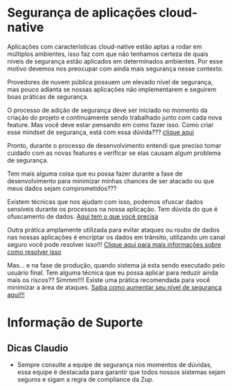 # Segurança de aplicações cloud-native

Aplicações com características cloud-native estão aptas a rodar em múltiplos ambientes, isso
faz com que não tenhamos certeza de quais níveis de segurança estão aplicados em determinados 
ambientes. Por esse motivo devemos nos preocupar com ainda mais segurança nesse contexto.

Provedores de nuvem pública possuem um elevado nível de segurança, mas pouco adianta se nossas
aplicações não implementarem e seguirem boas práticas de segurança.

O processo de adição de segurança deve ser iniciado no momento da criação
do projeto e continuamente sendo trabalhado junto com cada nova feature. Mas você deve
estar pensando em como fazer isso. Como criar esse mindset de segurança, está com
essa dúvida??? [clique aqui](incorpore_seguranca_design.md)

Pronto, durante o processo de desenvolvimento entendi que preciso tomar cuidado
com as novas features e verificar se elas causam algum problema de segurança.

Tem mais alguma coisa que eu possa fazer durante a fase de desenvolvimento para minimizar
minhas chances de ser atacado ou que meus dados sejam comprometidos??? 

Existem técnicas que nos ajudam com isso, podemos ofuscar dados sensíveis durante os processos 
na nossa aplicação. Tem dúvida do que é ofuscamento de dados. [Aqui tem o que você precisa](ofuscamento.md)  

Outra prática amplamente utilizada para evitar ataques ou roubo de dados nas nossas aplicações
é encriptar os dados em trânsito, utilizando um canal seguro você pode resolver isso!!!
[Clique aqui para mais informações sobre como resolver isso](encriptacao.md) 
 
Mas... e na fase de produção, quando sistema já esta sendo executado pelo usuário
final. 
Tem alguma técnica que eu possa aplicar para reduzir ainda mais os riscos?? Simmm!!!!
Existe uma prática recomendada para você minimizar a área de ataques. [Saiba como aumentar
seu nível de segurança aqui!!!](minimo_privilegios.md)


# Informação de Suporte


## Dicas Claudio
- Sempre consulte a equipe de segurança nos momentos de dúvidas, essa equipe é destacada
para garantir que todos nossos sistemas sejam seguros e sigam a regra de compliance da Zup.